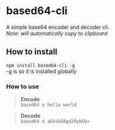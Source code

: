 # based64-cli

A simple base64 encoder and decoder cli.\
_Note: will automatically copy to clipboard_

## How to install

`npm install based64-cli -g`\
-g is so it is installed globally

### How to use

> **Encode**\
> `based64 e hello world`

> **Decode**\
> `based64 d aGVsbG8gd29ybGQ=`

